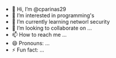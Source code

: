 - 👋 Hi, I’m @cparinas29
- 👀 I’m interested in programming's 
- 🌱 I’m currently learning networl security 
- 💞️ I’m looking to collaborate on ...
- 📫 How to reach me ...
- 😄 Pronouns: ...
- ⚡ Fun fact: ...

<!---
cparinas29/cparinas29 is a ✨ special ✨ repository because its `README.md` (this file) appears on your GitHub profile.
You can click the Preview link to take a look at your changes.
--->
